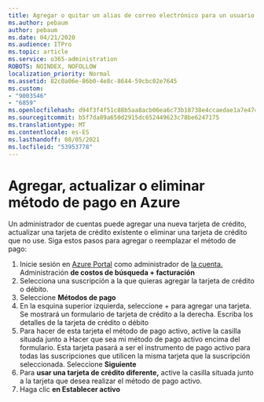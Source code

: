```yaml
---
title: Agregar o quitar un alias de correo electrónico para un usuario
ms.author: pebaum
author: pebaum
ms.date: 04/21/2020
ms.audience: ITPro
ms.topic: article
ms.service: o365-administration
ROBOTS: NOINDEX, NOFOLLOW
localization_priority: Normal
ms.assetid: 82c0a06e-86b0-4e8c-8644-59cbc02e7645
ms.custom:
- "9003546"
- "6859"
ms.openlocfilehash: d94f3f4f51c88b5aa8acb06ea6c73b18738e4ccaedae1a7e47456f3b64ac4697
ms.sourcegitcommit: b5f7da89a650d2915dc652449623c78be6247175
ms.translationtype: MT
ms.contentlocale: es-ES
ms.lasthandoff: 08/05/2021
ms.locfileid: "53953778"
---
```

# <a name="add-update-or-delete-payment-method-in-azure"></a>Agregar, actualizar o eliminar método de pago en Azure

Un administrador de cuentas puede agregar una nueva tarjeta de crédito, actualizar una tarjeta de crédito existente o eliminar una tarjeta de crédito que no use. Siga estos pasos para agregar o reemplazar el método de pago:

1. Inicie sesión en [Azure Portal](https://portal.azure.com/) como administrador de [la cuenta.](https://docs.microsoft.com/azure/billing/billing-subscription-transfer?WT.mc_id=Portal-Microsoft_Azure_Support#whoisaa) Administración **de costos de búsqueda + facturación**
2. Selecciona una suscripción a la que quieras agregar la tarjeta de crédito o débito.
3. Seleccione **Métodos de pago**
4. En la esquina superior izquierda, seleccione + para agregar una tarjeta. Se mostrará un formulario de tarjeta de crédito a la derecha. Escriba los detalles de la tarjeta de crédito o débito
5. Para hacer de esta tarjeta el método de pago activo, active la casilla situada junto a Hacer que sea mi método de pago activo encima del formulario. Esta tarjeta pasará a ser el instrumento de pago activo para todas las suscripciones que utilicen la misma tarjeta que la suscripción seleccionada. Seleccione **Siguiente**
6. Para **usar una tarjeta de crédito diferente,** active la casilla situada junto a la tarjeta que desea realizar el método de pago activo.
7. Haga clic **en Establecer activo**
